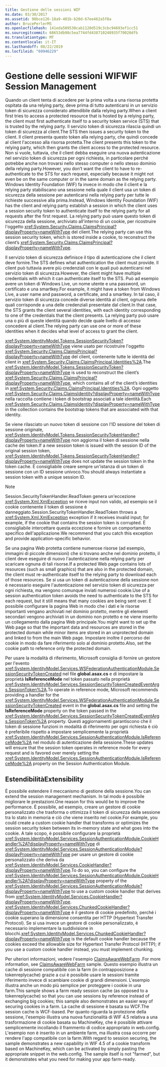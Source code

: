 ```yaml
---
title: Gestione delle sessioni WIF
ms.date: 03/30/2017
ms.assetid: 98bce126-18a9-401b-b20d-67ee462a5f8a
author: BrucePerlerMS
ms.openlocfilehash: 141eda509530cab1120d519c3cbc94693ef1cc51
ms.sourcegitcommit: 68653db98c5ea7744fd438710248935f70020dfb
ms.translationtype: MT
ms.contentlocale: it-IT
ms.lasthandoff: 08/22/2019
ms.locfileid: "69946229"
---
```

# <a name="wif-session-management"></a><span data-ttu-id="2a657-102">Gestione delle sessioni WIF</span><span class="sxs-lookup"><span data-stu-id="2a657-102">WIF Session Management</span></span>
<span data-ttu-id="2a657-103">Quando un client tenta di accedere per la prima volta a una risorsa protetta ospitata da una relying party, deve prima di tutto autenticarsi in un servizio token di sicurezza considerato attendibile dalla relying party.</span><span class="sxs-lookup"><span data-stu-id="2a657-103">When a client first tries to access a protected resource that is hosted by a relying party, the client must first authenticate itself to a security token service (STS) that is trusted by the relying party.</span></span> <span data-ttu-id="2a657-104">Il servizio token di sicurezza rilascia quindi un token di sicurezza al client.</span><span class="sxs-lookup"><span data-stu-id="2a657-104">The STS then issues a security token to the client.</span></span> <span data-ttu-id="2a657-105">Il client presenta questo token alla relying party, che quindi concede al client l'accesso alla risorsa protetta.</span><span class="sxs-lookup"><span data-stu-id="2a657-105">The client presents this token to the relying party, which then grants the client access to the protected resource.</span></span> <span data-ttu-id="2a657-106">Non si vuole, tuttavia, che il client debba eseguire una nuova autenticazione nel servizio token di sicurezza per ogni richiesta, in particolare perché potrebbe anche non trovarsi nello stesso computer o nello stesso dominio della relying party.</span><span class="sxs-lookup"><span data-stu-id="2a657-106">However, you don’t want the client to have to re-authenticate to the STS for each request, especially because it might not even be on the same computer or in the same domain as the relying party.</span></span> <span data-ttu-id="2a657-107">Windows Identity Foundation (WIF) fa invece in modo che il client e la relying party stabiliscano una sessione nella quale il client usa un token di sicurezza della sessione per autenticarsi nella relying party per tutte le richieste successive alla prima.</span><span class="sxs-lookup"><span data-stu-id="2a657-107">Instead, Windows Identity Foundation (WIF) has the client and relying party establish a session in which the client uses a session security token to authenticate itself to the relying party for all requests after the first request.</span></span> <span data-ttu-id="2a657-108">La relying party può usare questo token di sicurezza della sessione, archiviato all'interno di un cookie, per ricostruire l'oggetto <xref:System.Security.Claims.ClaimsPrincipal?displayProperty=nameWithType> del client.</span><span class="sxs-lookup"><span data-stu-id="2a657-108">The relying party can use this session security token, which is stored inside a cookie, to reconstruct the client’s <xref:System.Security.Claims.ClaimsPrincipal?displayProperty=nameWithType>.</span></span>  
  
 <span data-ttu-id="2a657-109">Il servizio token di sicurezza definisce il tipo di autenticazione che il client deve fornire.</span><span class="sxs-lookup"><span data-stu-id="2a657-109">The STS defines what authentication the client must provide.</span></span> <span data-ttu-id="2a657-110">Il client può tuttavia avere più credenziali con le quali può autenticarsi nel servizio token di sicurezza.</span><span class="sxs-lookup"><span data-stu-id="2a657-110">However, the client might have multiple credentials with which it can authenticate itself to the STS.</span></span> <span data-ttu-id="2a657-111">Può ad esempio avere un token di Windows Live, un nome utente e una password, un certificato e una smartkey.</span><span class="sxs-lookup"><span data-stu-id="2a657-111">For example, it might have a token from Windows Live, a user name and password, a certificate, and a smartkey.</span></span> <span data-ttu-id="2a657-112">In tal caso, il servizio token di sicurezza concede diverse identità al client, ognuna delle quali corrisponde a una delle credenziali presentate dal client.</span><span class="sxs-lookup"><span data-stu-id="2a657-112">In that case, the STS grants the client several identities, with each identity corresponding to one of the credentials that the client presents.</span></span> <span data-ttu-id="2a657-113">La relying party può usare una o più di queste identità quando decide quale livello di accesso concedere al client.</span><span class="sxs-lookup"><span data-stu-id="2a657-113">The relying party can use one or more of these identities when it decides what level of access to grant the client.</span></span>  
  
 <span data-ttu-id="2a657-114"><xref:System.IdentityModel.Tokens.SessionSecurityToken?displayProperty=nameWithType> viene usato per ricostruire l'oggetto <xref:System.Security.Claims.ClaimsPrincipal?displayProperty=nameWithType> del client, contenente tutte le identità del client in <xref:System.Security.Claims.ClaimsPrincipal.Identities%2A>.</span><span class="sxs-lookup"><span data-stu-id="2a657-114">The <xref:System.IdentityModel.Tokens.SessionSecurityToken?displayProperty=nameWithType> is used to reconstruct the client’s <xref:System.Security.Claims.ClaimsPrincipal?displayProperty=nameWithType>, which contains all of the client’s identities in <xref:System.Security.Claims.ClaimsPrincipal.Identities%2A>.</span></span> <span data-ttu-id="2a657-115">Ogni oggetto <xref:System.Security.Claims.ClaimsIdentity?displayProperty=nameWithType> nella raccolta contiene i token di bootstrap associati a tale identità.</span><span class="sxs-lookup"><span data-stu-id="2a657-115">Each <xref:System.Security.Claims.ClaimsIdentity?displayProperty=nameWithType> in the collection contains the bootstrap tokens that are associated with that identity.</span></span>  
  
 <span data-ttu-id="2a657-116">Se viene rilasciato un nuovo token di sessione con l'ID sessione del token di sessione originale, <xref:System.IdentityModel.Tokens.SessionSecurityTokenHandler?displayProperty=nameWithType> non aggiorna il token di sessione nella cache dei token.</span><span class="sxs-lookup"><span data-stu-id="2a657-116">If a new session token is issued with the session ID of the original session token, <xref:System.IdentityModel.Tokens.SessionSecurityTokenHandler?displayProperty=nameWithType> does not update the session token in the token cache.</span></span> <span data-ttu-id="2a657-117">È consigliabile creare sempre un'istanza di un token di sessione con un ID sessione univoco.</span><span class="sxs-lookup"><span data-stu-id="2a657-117">You should always instantiate a session token with a unique session ID.</span></span>  
  
> [!NOTE]
> <span data-ttu-id="2a657-118">Session.SecurityTokenHandler.ReadToken genera un'eccezione <xref:System.Xml.XmlException> se riceve input non valido, ad esempio se il cookie contenente il token di sessione è danneggiato.</span><span class="sxs-lookup"><span data-stu-id="2a657-118">Session.SecurityTokenHandler.ReadToken throws a <xref:System.Xml.XmlException> exception if it receives invalid input; for example, if the cookie that contains the session token is corrupted.</span></span> <span data-ttu-id="2a657-119">È consigliabile intercettare questa eccezione e fornire un comportamento specifico dell'applicazione.</span><span class="sxs-lookup"><span data-stu-id="2a657-119">We recommend that you catch this exception and provide application-specific behavior.</span></span>  
  
 <span data-ttu-id="2a657-120">Se una pagina Web protetta contiene numerose risorse (ad esempio, immagini di piccole dimensioni) che si trovano anche nel dominio protetto, il client deve eseguire di nuovo l'autenticazione nella relying party per scaricare ognuna di tali risorse.</span><span class="sxs-lookup"><span data-stu-id="2a657-120">If a protected Web page contains lots of resources (such as small graphics) that are also in the protected domain, the client must re-authenticate itself to the relying party to download each of those resources.</span></span> <span data-ttu-id="2a657-121">Se si usa un token di autenticazione della sessione non è necessario eseguire l'autenticazione nel servizio token di sicurezza per ogni richiesta, ma vengono comunque inviati numerosi cookie.</span><span class="sxs-lookup"><span data-stu-id="2a657-121">Use of a session authentication token avoids the need to authenticate to the STS for each request, but it still means that many cookies are being sent over.</span></span> <span data-ttu-id="2a657-122">È possibile configurare la pagina Web in modo che i dati e le risorse importanti vengano archiviati nel dominio protetto, mentre gli elementi secondari vengono archiviati in un dominio non protetto e ne viene inserito un collegamento dalla pagina Web principale.</span><span class="sxs-lookup"><span data-stu-id="2a657-122">You might want to set up the Web page so that the important data and resources are stored in the protected domain while minor items are stored in an unprotected domain and linked to from the main Web page.</span></span> <span data-ttu-id="2a657-123">Impostare inoltre il percorso dei cookie in modo da fare riferimento solo al dominio protetto.</span><span class="sxs-lookup"><span data-stu-id="2a657-123">Also, set the cookie path to reference only the protected domain.</span></span>  
  
 <span data-ttu-id="2a657-124">Per usare la modalità di riferimento, Microsoft consiglia di fornire un gestore per l'evento <xref:System.IdentityModel.Services.WSFederationAuthenticationModule.SessionSecurityTokenCreated> nel file **global.asax.cs** e di impostare la proprietà **IsReferenceMode** nel token passato nella proprietà <xref:System.IdentityModel.Services.SessionSecurityTokenCreatedEventArgs.SessionToken%2A>.</span><span class="sxs-lookup"><span data-stu-id="2a657-124">To operate in reference mode, Microsoft recommends providing a handler for the <xref:System.IdentityModel.Services.WSFederationAuthenticationModule.SessionSecurityTokenCreated> event in the **global.asax.cs** file and setting the **IsReferenceMode** property on the token passed in the <xref:System.IdentityModel.Services.SessionSecurityTokenCreatedEventArgs.SessionToken%2A> property.</span></span> <span data-ttu-id="2a657-125">Questi aggiornamenti garantiscono che il token di sessione funzioni in modalità di riferimento per ogni richiesta è ciò è preferibile rispetto a impostare semplicemente la proprietà <xref:System.IdentityModel.Services.SessionAuthenticationModule.IsReferenceMode%2A> nel modulo di autenticazione della sessione.</span><span class="sxs-lookup"><span data-stu-id="2a657-125">These updates will ensure that the session token operates in reference mode for every request and is favored over merely setting the  <xref:System.IdentityModel.Services.SessionAuthenticationModule.IsReferenceMode%2A> property on the Session Authentication Module.</span></span>  
  
## <a name="extensibility"></a><span data-ttu-id="2a657-126">Estendibilità</span><span class="sxs-lookup"><span data-stu-id="2a657-126">Extensibility</span></span>  
 <span data-ttu-id="2a657-127">È possibile estendere il meccanismo di gestione della sessione.</span><span class="sxs-lookup"><span data-stu-id="2a657-127">You can extend the session management mechanism.</span></span> <span data-ttu-id="2a657-128">In tal modo è possibile migliorare le prestazioni.</span><span class="sxs-lookup"><span data-stu-id="2a657-128">One reason for this would be to improve the performance.</span></span> <span data-ttu-id="2a657-129">È possibile, ad esempio, creare un gestore di cookie personalizzato che trasforma o ottimizza il token di sicurezza della sessione tra lo stato in memoria e ciò che viene inserito nel cookie.</span><span class="sxs-lookup"><span data-stu-id="2a657-129">For example, you could create a custom cookie handler that transforms or optimizes the session security token between its in-memory state and what goes into the cookie.</span></span> <span data-ttu-id="2a657-130">A tale scopo, è possibile configurare la proprietà <xref:System.IdentityModel.Services.SessionAuthenticationModule.CookieHandler%2A?displayProperty=nameWithType> di <xref:System.IdentityModel.Services.SessionAuthenticationModule?displayProperty=nameWithType> per usare un gestore di cookie personalizzato che deriva da <xref:System.IdentityModel.Services.CookieHandler?displayProperty=nameWithType>.</span><span class="sxs-lookup"><span data-stu-id="2a657-130">To do so, you can configure the <xref:System.IdentityModel.Services.SessionAuthenticationModule.CookieHandler%2A?displayProperty=nameWithType> property of the <xref:System.IdentityModel.Services.SessionAuthenticationModule?displayProperty=nameWithType> to use a custom cookie handler that derives from <xref:System.IdentityModel.Services.CookieHandler?displayProperty=nameWithType>.</span></span> <span data-ttu-id="2a657-131"><xref:System.IdentityModel.Services.ChunkedCookieHandler?displayProperty=nameWithType> è il gestore di cookie predefinito, perché i cookie superano la dimensione consentita per HTTP (Hypertext Transfer Protocol). Se si usa invece un gestore di cookie personalizzato, è necessario implementare la suddivisione in blocchi.</span><span class="sxs-lookup"><span data-stu-id="2a657-131"><xref:System.IdentityModel.Services.ChunkedCookieHandler?displayProperty=nameWithType> is the default cookie handler because the cookies exceed the allowable size for Hypertext Transfer Protocol (HTTP); if you use a custom cookie handler instead, you must implement chunking.</span></span>  
  
 <span data-ttu-id="2a657-132">Per ulteriori informazioni, vedere l'esempio [ClaimsAwareWebFarm](https://go.microsoft.com/fwlink/?LinkID=248408) .</span><span class="sxs-lookup"><span data-stu-id="2a657-132">For more information, see [ClaimsAwareWebFarm](https://go.microsoft.com/fwlink/?LinkID=248408) sample.</span></span> <span data-ttu-id="2a657-133">Questo esempio illustra un cache di sessione compatibile con la farm (in contrapposizione a tokenreplycache) grazie a cui è possibile usare le sessioni tramite riferimento invece di scambiare cookie di grandi dimensioni. L'esempio illustra anche un modo più semplice per proteggere i cookie in una farm.</span><span class="sxs-lookup"><span data-stu-id="2a657-133">This sample shows a farm ready session cache (as opposed to a tokenreplycache) so that you can use sessions by reference instead of exchanging big cookies; this sample also demonstrates an easier way of securing cookies in a farm.</span></span> <span data-ttu-id="2a657-134">La cache di sessione è basata su WCF.</span><span class="sxs-lookup"><span data-stu-id="2a657-134">The session cache is WCF-based.</span></span> <span data-ttu-id="2a657-135">Per quanto riguarda la protezione della sessione, l'esempio illustra una nuova funzionalità di WIF 4.5 relativa a una trasformazione di cookie basata su MachineKey, che è possibile attivare semplicemente incollando il frammento di codice appropriato in web.config. L'esempio non è inserito in un ambiente farm, ma illustra cosa occorre per rendere l'app compatibile con la farm.</span><span class="sxs-lookup"><span data-stu-id="2a657-135">With regard to session securing, the sample demonstrates a new capability in WIF 4.5 of a cookie transform based on MachineKey, which can be activated by simply pasting the appropriate snippet in the web.config. The sample itself is not "farmed", but it demonstrates what you need for making your app farm-ready.</span></span>
